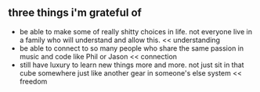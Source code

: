 ## three things i'm grateful of
* be able to make some of really shitty choices in life. not everyone live in a family who will understand and allow this. << understanding
* be able to connect to so many people who share the same passion in music and code like Phil or Jason << connection
* still have luxury to learn new things more and more. not just sit in that cube somewhere just like another gear in someone's else system << freedom